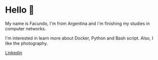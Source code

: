 <h1>Hello 👋</h1>

My name is Facundo, I'm from Argentina and i'm finishing my studies in computer networks.

I'm interested in learn more about Docker, Python and Bash script.
Also, I like the photography.

<p><a href="https://www.linkedin.com/in/facundo-chaves-del-pino-97917711b/">Linkedin</p>
<!--
**Favez/favez** is a ✨ _special_ ✨ repository because its `README.md` (this file) appears on your GitHub profile.

Here are some ideas to get you started:

- 🔭 I’m currently working on ...
- 🌱 I’m currently learning ...
- 👯 I’m looking to collaborate on ...
- 🤔 I’m looking for help with ...
- 💬 Ask me about ...
- 📫 How to reach me: ...
- 😄 Pronouns: ...
- ⚡ Fun fact: ...
-->
